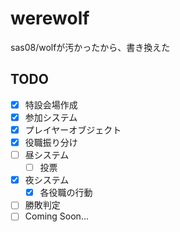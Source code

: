 # werewolf
sas08/wolfが汚かったから、書き換えた

## TODO
-[x] 特設会場作成
-[x] 参加システム
-[x] プレイヤーオブジェクト
-[x] 役職振り分け
-[ ] 昼システム
  -[ ] 投票
-[x] 夜システム
  -[x] 各役職の行動
-[ ] 勝敗判定
-[ ] Coming Soon...